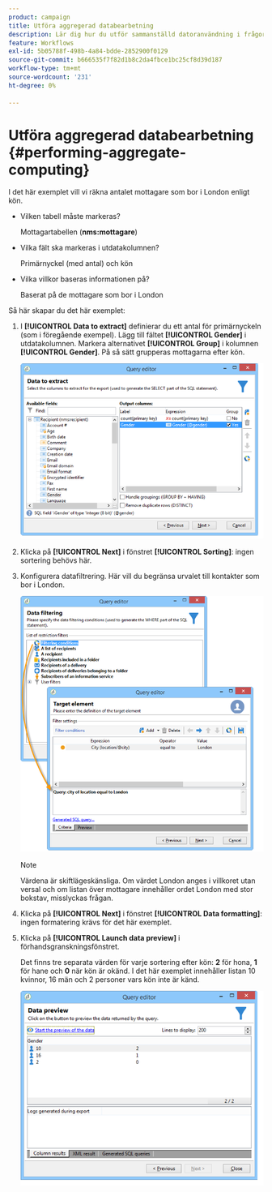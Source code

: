 ```yaml
---
product: campaign
title: Utföra aggregerad databearbetning
description: Lär dig hur du utför sammanställd datoranvändning i frågor
feature: Workflows
exl-id: 5b05788f-498b-4a84-bdde-2852900f0129
source-git-commit: b666535f7f82d1b8c2da4fbce1bc25cf8d39d187
workflow-type: tm+mt
source-wordcount: '231'
ht-degree: 0%

---
```


# Utföra aggregerad databearbetning {#performing-aggregate-computing}



I det här exemplet vill vi räkna antalet mottagare som bor i London enligt kön.

* Vilken tabell måste markeras?

  Mottagartabellen (**nms:mottagare**)

* Vilka fält ska markeras i utdatakolumnen?

  Primärnyckel (med antal) och kön

* Vilka villkor baseras informationen på?

  Baserat på de mottagare som bor i London

Så här skapar du det här exemplet:

1. I **[!UICONTROL Data to extract]** definierar du ett antal för primärnyckeln (som i föregående exempel). Lägg till fältet **[!UICONTROL Gender]** i utdatakolumnen. Markera alternativet **[!UICONTROL Group]** i kolumnen **[!UICONTROL Gender]**. På så sätt grupperas mottagarna efter kön.

   ![](assets/query_editor_nveau_27.png)

1. Klicka på **[!UICONTROL Next]** i fönstret **[!UICONTROL Sorting]**: ingen sortering behövs här.
1. Konfigurera datafiltrering. Här vill du begränsa urvalet till kontakter som bor i London.

   ![](assets/query_editor_22.png)

   >[!NOTE]
   >
   >Värdena är skiftlägeskänsliga. Om värdet London anges i villkoret utan versal och om listan över mottagare innehåller ordet London med stor bokstav, misslyckas frågan.

1. Klicka på **[!UICONTROL Next]** i fönstret **[!UICONTROL Data formatting]**: ingen formatering krävs för det här exemplet.
1. Klicka på **[!UICONTROL Launch data preview]** i förhandsgranskningsfönstret.

   Det finns tre separata värden för varje sortering efter kön: **2** för hona, **1** för hane och **0** när kön är okänd. I det här exemplet innehåller listan 10 kvinnor, 16 män och 2 personer vars kön inte är känd.

   ![](assets/query_editor_agregat_04.png)
